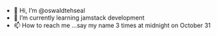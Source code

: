 - 👋 Hi, I’m @oswaldtehseal
- 🌱 I’m currently learning jamstack development
- 📫 How to reach me ...say my name 3 times at midnight on October 31

<!---
oswaldtehseal/oswaldtehseal is a ✨ special ✨ repository because its `README.md` (this file) appears on your GitHub profile.
You can click the Preview link to take a look at your changes.
--->
